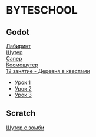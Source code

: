 # BYTESCHOOL

## Godot

[Лабиринт](lesson-1/labirint.md) <br>
[Шутер](Shooter/Shooter.md)<br>
[Сапер](Miner/Miner.md)<br>
[Космошутер](CosmoShoot/CosmoShoot.md)<br>
[12 занятие - Деревня в квестами](IzoQuest/IzoQuest.md)<br>
- [Урок 1](https://github.com/Sindikaty/byteschool/blob/main/IzoQuest/IzoQuest.md#урок-1)
- [Урок 2](https://github.com/Sindikaty/byteschool/blob/main/IzoQuest/IzoQuest.md#урок-2)
- [Урок 3](https://github.com/Sindikaty/byteschool/blob/main/IzoQuest/IzoQuest.md#урок-3)

## Scratch

[Шутер с зомби](ShooterScratch/ShooterScratch.md)<br>
